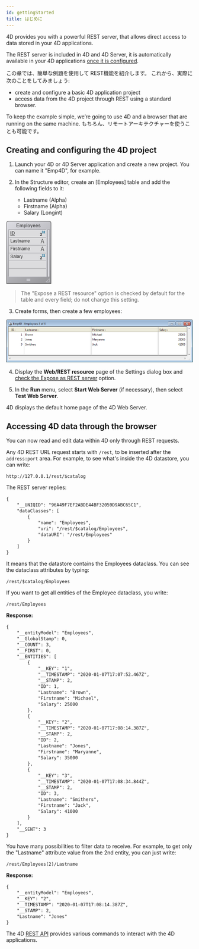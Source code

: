 ```yaml
---
id: gettingStarted
title: はじめに
---
```


4D provides you with a powerful REST server, that allows direct access to data stored in your 4D applications.

The REST server is included in 4D and 4D Server, it is automatically available in your 4D applications [once it is configured](configuration.md).

この章では、簡単な例題を使用して REST機能を紹介します。 これから、実際に次のことをしてみましょう:
- create and configure a basic 4D application project
- access data from the 4D project through REST using a standard browser.

To keep the example simple, we’re going to use 4D and a browser that are running on the same machine. もちろん、リモートアーキテクチャーを使うことも可能です。



## Creating and configuring the 4D project

1. Launch your 4D or 4D Server application and create a new project. You can name it "Emp4D", for example.

2. In the Structure editor, create an [Employees] table and add the following fields to it:
    - Lastname (Alpha)
    - Firstname (Alpha)
    - Salary (Longint)

![](assets/en/REST/getstarted1.png)

> The "Expose a REST resource" option is checked by default for the table and every field; do not change this setting.

3. Create forms, then create a few employees:

![](assets/en/REST/getstarted2.png)

4. Display the **Web/REST resource** page of the Settings dialog box and [check the Expose as REST server](configuration.md#starting-the-rest-server) option.

5. In the **Run** menu, select **Start Web Server** (if necessary), then select **Test Web Server**.

4D displays the default home page of the 4D Web Server.


## Accessing 4D data through the browser

You can now read and edit data within 4D only through REST requests.

Any 4D REST URL request starts with `/rest`, to be inserted after the `address:port` area. For example, to see what's inside the 4D datastore, you can write:

```
http://127.0.0.1/rest/$catalog
```

The REST server replies:

```
{
    "__UNIQID": "96A49F7EF2ABDE44BF32059D9ABC65C1",
    "dataClasses": [
        {
            "name": "Employees",
            "uri": "/rest/$catalog/Employees",
            "dataURI": "/rest/Employees"
        }
    ]
}
```

It means that the datastore contains the Employees dataclass. You can see the dataclass attributes by typing:

```
/rest/$catalog/Employees
```

If you want to get all entities of the Employee dataclass, you write:

```
/rest/Employees
```

**Response:**

```
{
    "__entityModel": "Employees",
    "__GlobalStamp": 0,
    "__COUNT": 3,
    "__FIRST": 0,
    "__ENTITIES": [
        {
            "__KEY": "1",
            "__TIMESTAMP": "2020-01-07T17:07:52.467Z",
            "__STAMP": 2,
            "ID": 1,
            "Lastname": "Brown",
            "Firstname": "Michael",
            "Salary": 25000
        },
        {
            "__KEY": "2",
            "__TIMESTAMP": "2020-01-07T17:08:14.387Z",
            "__STAMP": 2,
            "ID": 2,
            "Lastname": "Jones",
            "Firstname": "Maryanne",
            "Salary": 35000
        },
        {
            "__KEY": "3",
            "__TIMESTAMP": "2020-01-07T17:08:34.844Z",
            "__STAMP": 2,
            "ID": 3,
            "Lastname": "Smithers",
            "Firstname": "Jack",
            "Salary": 41000
        }
    ],
    "__SENT": 3
}
```

You have many possibilities to filter data to receive. For example, to get only the "Lastname" attribute value from the 2nd entity, you can just write:

```
/rest/Employees(2)/Lastname
```

**Response:**

```
{
    "__entityModel": "Employees",
    "__KEY": "2",
    "__TIMESTAMP": "2020-01-07T17:08:14.387Z",
    "__STAMP": 2,
    "Lastname": "Jones"
}
```

The 4D [REST API](REST_requests.md) provides various commands to interact with the 4D applications.  
